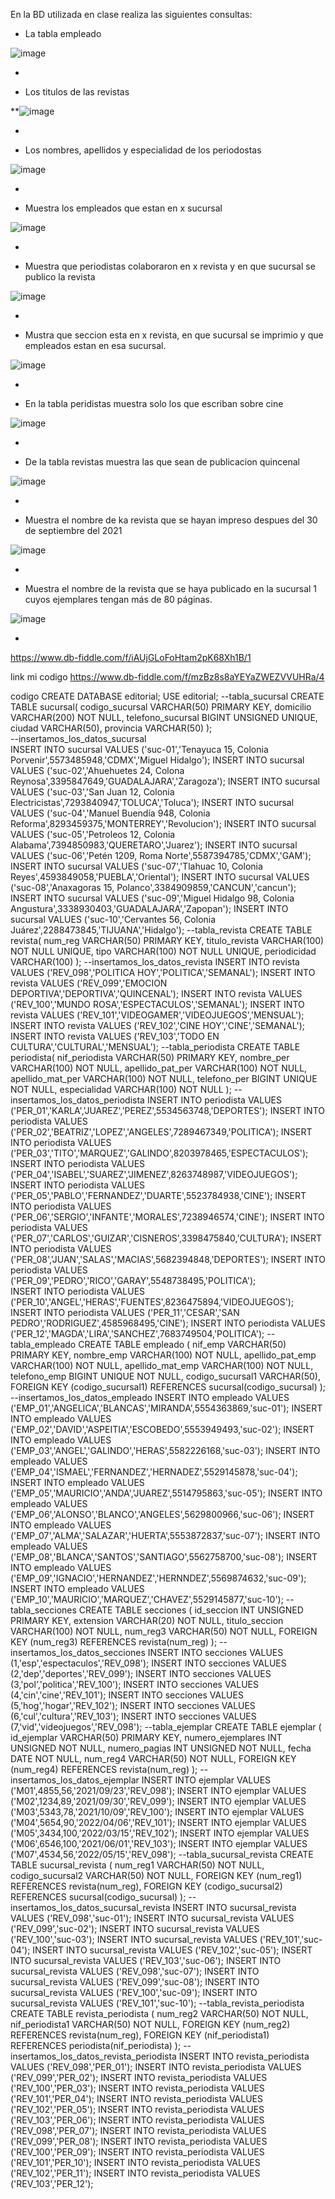 En la BD utilizada en clase realiza las siguientes consultas:

* La tabla empleado

![image](https://user-images.githubusercontent.com/104279605/172028115-fd669be9-4d75-4cc4-9a31-aa9df281210c.png)

*

* Los titulos de las revistas

**![image](https://user-images.githubusercontent.com/104279605/172028159-98a57ef2-b1eb-492c-aa28-eaa62b063418.png)

*

* Los nombres, apellidos y especialidad de los periodostas

![image](https://user-images.githubusercontent.com/104279605/172028198-9484f511-876d-40a2-a152-bc964f8fd24c.png)

*

* Muestra los empleados que estan en x sucursal

![image](https://user-images.githubusercontent.com/104279605/172028629-6abfa598-4170-4b47-a551-ba4562ecf24b.png)

*

* Muestra que periodistas colaboraron en x revista y en que sucursal se publico la revista

![image](https://user-images.githubusercontent.com/104279605/172029434-d724986c-b41d-4473-bdf5-1916765f44c6.png)

*

* Mustra que seccion esta en x revista, en que sucursal se imprimio y que empleados estan en esa sucursal.

![image](https://user-images.githubusercontent.com/104279605/172490833-840b7caf-26e2-4829-8ebc-81572ad7d4c5.png)

*

* En la tabla peridistas muestra solo los que escriban sobre cine

![image](https://user-images.githubusercontent.com/104279605/172491455-1b5e5d8d-00cc-4307-b976-628fd70d6822.png)

*


* De la tabla revistas muestra las que sean de publicacion quincenal

![image](https://user-images.githubusercontent.com/104279605/172492085-d02a942e-ebc5-4b59-927e-2954270525fb.png)

*

* Muestra el nombre de ka revista que se hayan impreso despues del 30 de septiembre del 2021

![image](https://user-images.githubusercontent.com/104279605/172492670-3f84e2ca-273e-4120-9ccf-858f94334eed.png)

*

* Muestra el nombre de la revista que se haya publicado en la sucursal 1 cuyos ejemplares tengan más de 80 páginas.

![image](https://user-images.githubusercontent.com/104279605/172748919-d6259d42-0117-44fc-807d-3a41c3b36d2b.png)

*

https://www.db-fiddle.com/f/iAUjGLoFoHtam2pK68Xh1B/1




link mi codigo https://www.db-fiddle.com/f/mzBz8s8aYEYaZWEZVVUHRa/4

codigo
CREATE DATABASE editorial;
USE editorial;
--tabla_sucursal
CREATE TABLE sucursal(
  codigo_sucursal VARCHAR(50) PRIMARY KEY,
  domicilio VARCHAR(200) NOT NULL,
  telefono_sucursal BIGINT UNSIGNED UNIQUE,
  ciudad VARCHAR(50),
  provincia VARCHAR(50)
  );  
--insertamos_los_datos_sucursal  
INSERT INTO sucursal VALUES ('suc-01','Tenayuca 15, Colonia Porvenir',5573485948,'CDMX','Miguel Hidalgo');
INSERT INTO sucursal VALUES ('suc-02','Ahuehuetes 24, Colona Reynosa',3395847649,'GUADALAJARA','Zaragoza');
INSERT INTO sucursal VALUES ('suc-03','San Juan 12, Colonia Electricistas',7293840947,'TOLUCA','Toluca');
INSERT INTO sucursal VALUES ('suc-04','Manuel Buendía 948, Colonia Reforma',8293459375,'MONTERREY','Revolucion');
INSERT INTO sucursal VALUES ('suc-05','Petroleos 12, Colonia Alabama',7394850983,'QUERETARO','Juarez');
INSERT INTO sucursal VALUES ('suc-06','Petén 1209, Roma Norte',5587394785,'CDMX','GAM');
INSERT INTO sucursal VALUES ('suc-07','Tlahuac 10, Colonia Reyes',4593849058,'PUEBLA','Oriental');
INSERT INTO sucursal VALUES ('suc-08','Anaxagoras 15, Polanco',3384909859,'CANCUN','cancun');
INSERT INTO sucursal VALUES ('suc-09','Miguel Hidalgo 98, Colonia Angustura',3338930403,'GUADALAJARA','Zapopan');
INSERT INTO sucursal VALUES ('suc-10','Cervantes 56, Colonia Juárez',2288473845,'TIJUANA','Hidalgo');
--tabla_revista
CREATE TABLE revista(
  num_reg VARCHAR(50) PRIMARY KEY,
  titulo_revista VARCHAR(100) NOT NULL UNIQUE,
  tipo VARCHAR(100) NOT NULL UNIQUE,
  periodicidad VARCHAR(100)
  );
--insertamos_los_datos_revista
INSERT INTO revista VALUES ('REV_098','POLITICA HOY','POLITICA','SEMANAL');
INSERT INTO revista VALUES ('REV_099','EMOCION DEPORTIVA','DEPORTIVA','QUINCENAL');
INSERT INTO revista VALUES ('REV_100','MUNDO ROSA','ESPECTACULOS','SEMANAL');
INSERT INTO revista VALUES ('REV_101','VIDEOGAMER','VIDEOJUEGOS','MENSUAL');
INSERT INTO revista VALUES ('REV_102','CINE HOY','CINE','SEMANAL');
INSERT INTO revista VALUES ('REV_103','TODO EN CULTURA','CULTURAL','MENSUAL');
--tabla_periodista
CREATE TABLE periodista(
  nif_periodista VARCHAR(50) PRIMARY KEY,
  nombre_per VARCHAR(100) NOT NULL,
  apellido_pat_per VARCHAR(100) NOT NULL,
  apellido_mat_per VARCHAR(100) NOT NULL,
  telefono_per BIGINT UNIQUE NOT NULL,
  especialidad VARCHAR(100) NOT NULL
  );
--insertamos_los_datos_periodista
INSERT INTO periodista VALUES ('PER_01','KARLA','JUAREZ','PEREZ',5534563748,'DEPORTES');
INSERT INTO periodista VALUES ('PER_02','BEATRIZ','LOPEZ','ANGELES',7289467349,'POLITICA');
INSERT INTO periodista VALUES ('PER_03','TITO','MARQUEZ','GALINDO',8203978465,'ESPECTACULOS');
INSERT INTO periodista VALUES ('PER_04','ISABEL','SUAREZ','JIMENEZ',8263748987,'VIDEOJUEGOS');
INSERT INTO periodista VALUES ('PER_05','PABLO','FERNANDEZ','DUARTE',5523784938,'CINE');
INSERT INTO periodista VALUES ('PER_06','SERGIO','INFANTE','MORALES',7238946574,'CINE');
INSERT INTO periodista VALUES ('PER_07','CARLOS','GUIZAR','CISNEROS',3398475840,'CULTURA');
INSERT INTO periodista VALUES ('PER_08','JUAN','SALAS','MACIAS',5682394848,'DEPORTES');
INSERT INTO periodista VALUES ('PER_09','PEDRO','RICO','GARAY',5548738495,'POLITICA');                             
INSERT INTO periodista VALUES ('PER_10','ANGEL','HERAS','FUENTES',8236475894,'VIDEOJUEGOS');
INSERT INTO periodista VALUES ('PER_11','CESAR','SAN PEDRO','RODRIGUEZ',4585968495,'CINE');
INSERT INTO periodista VALUES ('PER_12','MAGDA','LIRA','SANCHEZ',7683749504,'POLITICA');
--tabla_empleado
CREATE TABLE empleado (
  nif_emp VARCHAR(50) PRIMARY KEY,
  nombre_emp VARCHAR(100) NOT NULL,
  apellido_pat_emp VARCHAR(100) NOT NULL,
  apellido_mat_emp VARCHAR(100) NOT NULL,
  telefono_emp BIGINT UNIQUE NOT NULL,
  codigo_sucursal1 VARCHAR(50),
  FOREIGN KEY (codigo_sucursal1) REFERENCES sucursal(codigo_sucursal) 
  );
--insertamos_los_datos_empleado
INSERT INTO empleado VALUES ('EMP_01','ANGELICA','BLANCAS','MIRANDA',5554363869,'suc-01');
INSERT INTO empleado VALUES ('EMP_02','DAVID','ASPEITIA','ESCOBEDO',5553949493,'suc-02');
INSERT INTO empleado VALUES ('EMP_03','ANGEL','GALINDO','HERAS',5582226168,'suc-03');
INSERT INTO empleado VALUES ('EMP_04','ISMAEL','FERNANDEZ','HERNADEZ',5529145878,'suc-04');
INSERT INTO empleado VALUES ('EMP_05','MAURICIO','ANDA','JUAREZ',5514795863,'suc-05');
INSERT INTO empleado VALUES ('EMP_06','ALONSO','BLANCO','ANGELES',5629800966,'suc-06');
INSERT INTO empleado VALUES ('EMP_07','ALMA','SALAZAR','HUERTA',5553872837,'suc-07');
INSERT INTO empleado VALUES ('EMP_08','BLANCA','SANTOS','SANTIAGO',5562758700,'suc-08');
INSERT INTO empleado VALUES ('EMP_09','IGNACIO','HERNANDEZ','HERNNDEZ',5569874632,'suc-09');
INSERT INTO empleado VALUES ('EMP_10','MAURICIO','MARQUEZ','CHAVEZ',5529145877,'suc-10');
--tabla_secciones
  CREATE TABLE secciones (
  id_seccion INT UNSIGNED PRIMARY KEY,
  extension VARCHAR(20) NOT NULL,
  titulo_seccion VARCHAR(100) NOT NULL,
  num_reg3 VARCHAR(50) NOT NULL,
  FOREIGN KEY (num_reg3) REFERENCES revista(num_reg) 
  );
--insertamos_los_datos_secciones
INSERT INTO secciones VALUES (1,'esp','espectaculos','REV_098');
INSERT INTO secciones VALUES (2,'dep','deportes','REV_099');
INSERT INTO secciones VALUES (3,'pol','politica','REV_100');
INSERT INTO secciones VALUES (4,'cin','cine','REV_101');
INSERT INTO secciones VALUES (5,'hog','hogar','REV_102');
INSERT INTO secciones VALUES (6,'cul','cultura','REV_103');
INSERT INTO secciones VALUES (7,'vid','videojuegos','REV_098');
--tabla_ejemplar
CREATE TABLE ejemplar (
  id_ejemplar VARCHAR(50) PRIMARY KEY,
  numero_ejemplares INT UNSIGNED NOT NULL,
  numero_pagias INT UNSIGNED NOT NULL,
  fecha DATE NOT NULL,
  num_reg4 VARCHAR(50) NOT NULL,
  FOREIGN KEY (num_reg4) REFERENCES revista(num_reg) 
  );
--insertamos_los_datos_ejemplar
INSERT INTO ejemplar VALUES ('M01',4855,56,'2021/09/23','REV_098');
INSERT INTO ejemplar VALUES ('M02',1234,89,'2021/09/30','REV_099');
INSERT INTO ejemplar VALUES ('M03',5343,78,'2021/10/09','REV_100');
INSERT INTO ejemplar VALUES ('M04',5654,90,'2022/04/06','REV_101');
INSERT INTO ejemplar VALUES ('M05',3434,100,'2022/03/15','REV_102');
INSERT INTO ejemplar VALUES ('M06',6546,100,'2021/06/01','REV_103');
INSERT INTO ejemplar VALUES ('M07',4534,56,'2022/05/15','REV_098');
--tabla_sucursal_revista
CREATE TABLE sucursal_revista (
num_reg1 VARCHAR(50) NOT NULL,
codigo_sucursal2 VARCHAR(50) NOT NULL,
FOREIGN KEY (num_reg1) REFERENCES revista(num_reg),
FOREIGN KEY (codigo_sucursal2) REFERENCES sucursal(codigo_sucursal)
);
--insertamos_los_datos_sucursal_revista
INSERT INTO sucursal_revista VALUES ('REV_098','suc-01');
INSERT INTO sucursal_revista VALUES ('REV_099','suc-02');
INSERT INTO sucursal_revista VALUES ('REV_100','suc-03');
INSERT INTO sucursal_revista VALUES ('REV_101','suc-04');
INSERT INTO sucursal_revista VALUES ('REV_102','suc-05');
INSERT INTO sucursal_revista VALUES ('REV_103','suc-06');
INSERT INTO sucursal_revista VALUES ('REV_098','suc-07');
INSERT INTO sucursal_revista VALUES ('REV_099','suc-08');
INSERT INTO sucursal_revista VALUES ('REV_100','suc-09');
INSERT INTO sucursal_revista VALUES ('REV_101','suc-10');
--tabla_revista_periodista
CREATE TABLE revista_periodista (
num_reg2 VARCHAR(50) NOT NULL,
nif_periodista1 VARCHAR(50) NOT NULL,
FOREIGN KEY (num_reg2) REFERENCES revista(num_reg),
FOREIGN KEY (nif_periodista1) REFERENCES periodista(nif_periodista)
);
--insertamos_los_datos_revista_periodista
INSERT INTO revista_periodista VALUES ('REV_098','PER_01');
INSERT INTO revista_periodista VALUES ('REV_099','PER_02');
INSERT INTO revista_periodista VALUES ('REV_100','PER_03');
INSERT INTO revista_periodista VALUES ('REV_101','PER_04');
INSERT INTO revista_periodista VALUES ('REV_102','PER_05');
INSERT INTO revista_periodista VALUES ('REV_103','PER_06');
INSERT INTO revista_periodista VALUES ('REV_098','PER_07');
INSERT INTO revista_periodista VALUES ('REV_099','PER_08');
INSERT INTO revista_periodista VALUES ('REV_100','PER_09');
INSERT INTO revista_periodista VALUES ('REV_101','PER_10');
INSERT INTO revista_periodista VALUES ('REV_102','PER_11');
INSERT INTO revista_periodista VALUES ('REV_103','PER_12');
